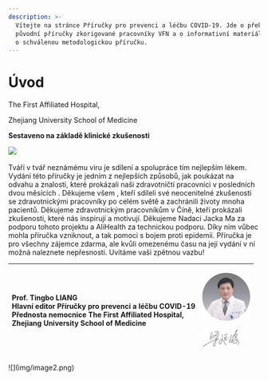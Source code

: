 ```yaml
---
description: >-
  Vítejte na stránce Příručky pro prevenci a léčbu COVID-19. Jde o překlad
  původní příručky zkorigované pracovníky VFN a o informativní materiál, nikoliv
  o schválenou metodologickou příručku.
---
```


# Úvod

The First Affiliated Hospital,

Zhejiang University School of Medicine

**Sestaveno na základě klinické zkušenosti**

![](img/image23.png)

Tváří v tvář neznámému viru je sdílení a spolupráce tím nejlepším lékem. Vydání této příručky je jedním z nejlepších způsobů, jak poukázat na odvahu a znalosti, které prokázali naši zdravotničtí pracovníci v posledních dvou měsících . Děkujeme všem , kteří sdíleli své neocenitelné zkušenosti se zdravotnickými pracovníky po celém světě a zachránili životy mnoha pacientů. Děkujeme zdravotnickým pracovníkům v Číně, kteří prokázali zkušenosti, které nás inspirují a motivují. Děkujeme Nadaci Jacka Ma za podporu tohoto projektu a AliHealth za technickou podporu. Díky nim vůbec mohla příručka vzniknout, a tak pomoci s bojem proti epidemii. Příručka je pro všechny zájemce zdarma, ale kvůli omezenému času na její vydání v ní možná naleznete nepřesnosti. Uvítáme vaši zpětnou vazbu!

<table>
  <thead>
    <tr>
      <th style="text-align:left"><b>Prof. Tingbo LIANG</b>
        <br />Hlavn&#xED; editor P&#x159;&#xED;ru&#x10D;ky pro prevenci a l&#xE9;&#x10D;bu
        COVID-19
        <br />P&#x159;ednosta nemocnice The First Affiliated Hospital,
        <br />Zhejiang University School of Medicine</th>
      <th style="text-align:left">
        <p>
          <img src="img/image3.png" alt/>
        </p>
        <p>
          <img src="img/image4.png" alt/>
        </p>
      </th>
    </tr>
  </thead>
  <tbody></tbody>
</table>![](img/image2.png)

